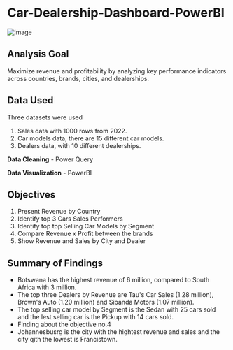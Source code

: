 # Car-Dealership-Dashboard-PowerBI

![image](https://github.com/Bhadey/portfolio-projects/blob/main/Data%20Visualization/Car%20Sales/Car%20Sales%20Dashboard.png)

## Analysis Goal

Maximize revenue and profitability by analyzing key performance indicators across countries, brands, cities, and dealerships.

## Data Used

Three datasets were used

1. Sales data with 1000 rows from 2022.
2. Car models data, there are 15 different car models.
3. Dealers data, with 10 different dealerships.

**Data Cleaning** - Power Query

**Data Visualization** - PowerBI

## Objectives

1. Present Revenue by Country
2. Identify top 3 Cars Sales Performers
3. Identify top top Selling Car Models by Segment
4. Compare Revenue x Profit between the brands
5. Show Revenue and Sales by City and Dealer

## Summary of Findings

- Botswana has the highest revenue of 6 million, compared to South Africa with 3 million.
- The top three Dealers by Revenue are Tau's Car Sales (1.28 million), Brown's Auto (1.20 million) and Sibanda Motors (1.07 million).
- The top selling car model by Segment is the Sedan with 25 cars sold and the lest selling car is the Pickup with 14 cars sold.
- Finding about the objective no.4
- Johannesbusrg is the city with the hightest revenue and sales and the city qith the lowest is Francistown. 
